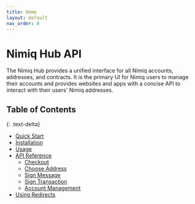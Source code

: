 ```yaml
---
title: Home
layout: default
nav_order: 0
---
```


# Nimiq Hub API

The Nimiq Hub provides a unified interface for all Nimiq accounts, addresses,
and contracts. It is the primary UI for Nimiq users to manage their accounts
and provides websites and apps with a concise API to interact with their
users' Nimiq addresses.

## Table of Contents
{: .text-delta}

- [Quick Start](/hub/quick-start)
- [Installation](/hub/installation)
- [Usage](/hub/usage)
- [API Reference](/hub/api-reference)
    - [Checkout](/hub/api-reference/checkout)
    - [Choose Address](/hub/api-reference/choose-address)
    - [Sign Message](/hub/api-reference/sign-message)
    - [Sign Transaction](/hub/api-reference/sign-transaction)
    - [Account Management](/hub/api-reference/account-management)
- [Using Redirects](/hub/using-redirects)
